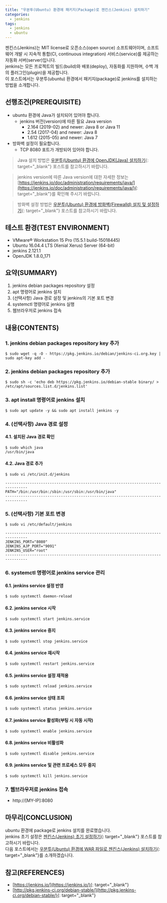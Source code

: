 ```yaml
---
title: "우분투(Ubuntu) 환경에 패키지(Package)로 젠킨스(Jenkins) 설치하기"
categories: 
  - jenkins
tags: 
  - jenkins
  - ubuntu
---
```



젠킨스(Jenkins)는 MIT license로 오픈소스(open source) 소프트웨어이며, 소프트웨어 개발 시 지속적 통합(CI, continuous integration) 서비스(service)를 제공하는 자동화 서버(server)입니다. <br />
jenkins는 모든 프로젝트의 빌드(build)와 배포(deploy), 자동화를 지원하며, 수백 개의 플러그인(plugin)을 제공합니다. <br />
이 포스트에서는 우분투(ubuntu) 환경에서 패키지(package)로 jenkins를 설치하는 방법을 소개합니다.


## 선행조건(PREREQUISITE)
- ubuntu 환경에 Java가 설치되어 있어야 합니다.
    + jenkins 버전(version)에 따른 필요 Java version
        - 2.164 (2019-02) and newer: Java 8 or Java 11
        - 2.54 (2017-04) and newer: Java 8
        - 1.612 (2015-05) and newer: Java 7
- 방화벽 설정이 필요합니다.
    + TCP 8080 포트가 개방되어 있어야 합니다. 

> Java 설치 방법은 [우분투(Ubuntu) 환경에 OpenJDK(Java) 설치하기](https://lindarex.github.io/ubuntu/ubuntu-openjdk-installation/){: target="\_blank"} 포스트를 참고하시기 바랍니다.

> jenkins version에 따른 Java version에 대한 자세한 정보는 [https://jenkins.io/doc/administration/requirements/java/](https://jenkins.io/doc/administration/requirements/java/){: target="\_blank"}를 확인해 주시기 바랍니다.

> 방화벽 설정 방법은 [우분투(Ubuntu) 환경에 방화벽(Firewalld) 설치 및 설정하기](https://lindarex.github.io/ubuntu/ubuntu-firewalld-installation/){: target="\_blank"} 포스트를 참고하시기 바랍니다.


## 테스트 환경(TEST ENVIRONMENT)
- VMware® Workstation 15 Pro (15.5.1 build-15018445)
- Ubuntu 16.04.4 LTS (Xenial Xerus) Server (64-bit)
- jenkins 2.121.1
- OpenJDK 1.8.0_171


## 요약(SUMMARY)
1. jenkins debian packages repository 설정
2. apt 명령어로 jenkins 설치
3. (선택사항) Java 경로 설정 및 jenkins의 기본 포트 변경
4. systemctl 명령어로 jenkins 실행
5. 웹브라우저로 jenkins 접속


## 내용(CONTENTS)
### 1. jenkins debian packages repository key 추가
```console
$ sudo wget -q -O - https://pkg.jenkins.io/debian/jenkins-ci.org.key | sudo apt-key add -
```

### 2. jenkins debian packages repository 추가
```console
$ sudo sh -c 'echo deb https://pkg.jenkins.io/debian-stable binary/ > /etc/apt/sources.list.d/jenkins.list'  
```

### 3. apt install 명령어로 jenkins 설치
```console
$ sudo apt update -y && sudo apt install jenkins -y  
```

### 4. (선택사항) Java 경로 설정
#### 4.1. 설치된 Java 경로 확인
```console
$ sudo which java
/usr/bin/java
```

#### 4.2. Java 경로 추가
```console
$ sudo vi /etc/init.d/jenkins
```

```shell
--------------------------------------------------------------------------------
PATH="/bin:/usr/bin:/sbin:/usr/sbin:/usr/bin/java" 
--------------------------------------------------------------------------------
```

### 5. (선택사항) 기본 포트 변경
```console
$ sudo vi /etc/default/jenkins  
```

```shell
--------------------------------------------------------------------------------
JENKINS_PORT="8080"  
JENKINS_AJP_PORT="9091"  
JENKINS_USER="root"  
--------------------------------------------------------------------------------
```

### 6. systemctl 명령어로 jenkins service 관리
#### 6.1. jenkins service 설정 반영
```console
$ sudo systemctl daemon-reload
```

#### 6.2. jenkins service 시작
```console
$ sudo systemctl start jenkins.service
```

#### 6.3. jenkins service 중지
```console
$ sudo systemctl stop jenkins.service
```

#### 6.4. jenkins service 재시작
```console
$ sudo systemctl restart jenkins.service
```

#### 6.5. jenkins service 설정 재적용
```console
$ sudo systemctl reload jenkins.service
```

#### 6.6. jenkins service 상태 조회
```console
$ sudo systemctl status jenkins.service
```

#### 6.7. jenkins service 활성화(부팅 시 자동 시작)
```console
$ sudo systemctl enable jenkins.service
```

#### 6.8. jenkins service 비활성화
```console
$ sudo systemctl disable jenkins.service
```

#### 6.9. jenkins service 및 관련 프로세스 모두 중지
```console
$ sudo systemctl kill jenkins.service
```

### 7. 웹브라우저로 jenkins 접속
- http://[MY-IP]:8080


## 마무리(CONCLUSION)
ubuntu 환경에 package로 jenkins 설치를 완료했습니다. <br />
jenkins 초기 설정은 [젠킨스(Jenkins) 초기 설정하기](https://lindarex.github.io/jenkins/jenkins-initial-setting/){: target="\_blank"} 포스트를 참고하시기 바랍니다. <br />
다음 포스트에서는 [우분투(Ubuntu) 환경에 WAR 파일로 젠킨스(Jenkins) 설치하기](https://lindarex.github.io/jenkins/ubuntu-jenkins-war-installation/){: target="\_blank"}를 소개하겠습니다.


## 참고(REFERENCES)
- [https://jenkins.io/](https://jenkins.io/){: target="\_blank"}
- [http://pkg.jenkins-ci.org/debian-stable/](http://pkg.jenkins-ci.org/debian-stable/){: target="\_blank"}

